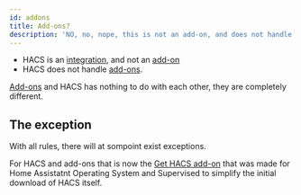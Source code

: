 ```yaml
---
id: addons
title: Add-ons?
description: 'NO, no, nope, this is not an add-on, and does not handle add-ons'
---
```


- HACS is an [integration](https://www.home-assistant.io/glossary/#integration), and not an [add-on](https://www.home-assistant.io/glossary/#add-on)
- HACS does not handle [add-ons](https://www.home-assistant.io/glossary/#add-on).

[Add-ons](https://www.home-assistant.io/glossary/#add-on) and HACS has nothing to do with each other, they are completely different.

## The exception

With all rules, there will at sompoint exist exceptions.

For HACS and add-ons that is now the [Get HACS add-on](https://github.com/hacs/addons) that was made for Home Assistatnt Operating System and Supervised to simplify the initial download of HACS itself.
